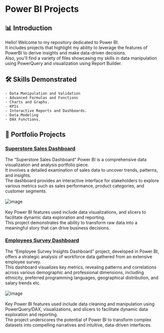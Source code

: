 # Power BI Projects

## 📊 Introduction

Hello! Welcome to my repository dedicated to Power BI. <br>
It includes projects that highlight my ability to leverage the features of PowerBI to derive insights and make data-driven decisions. <br>
Also, you'll find a variety of files showcasing my skills in data manipulation using PowerQuery and visualization using Report Builder. <br>

## 🛠 Skills Demonstrated

    - Data Manipulation and Validation
    - Advanced Formulas and Functions
    - Charts and Graphs.
    - KPIs
    - Interactive Reports and Dashboards.
    - Data Modeling
    - DAX Functions.

## 📁 Portfolio Projects

### [**Superstore Sales Dashboard**](https://github.com/din3shn/DA_Portfolio_Proj/blob/main/Power%20BI/Superstore)

The “Superstore Sales Dashboard” Power BI is a comprehensive data visualization and analysis portfolio piece. <br> It involves a detailed examination of sales data to uncover trends, patterns, and insights.<br> The dashboard provides an interactive interface for stakeholders to explore various metrics such as sales performance, product categories, and customer segments.<br><br>
![image](https://github.com/din3shn/DA_Portfolio_Proj/assets/160537914/c86cfa75-266f-41c2-898d-7dea8bd2aaf4)
<br><br>
Key Power BI features used include data visualizations, and slicers to facilitate dynamic data exploration and reporting.<br> This project demonstrates the ability to transform raw data into a meaningful story that can drive business decisions.

### [**Employees Survey Dashboard**](https://github.com/din3shn/DA_Portfolio_Proj/blob/main/Power%20BI/EMP_Survey)

The “Employee Survey Insights Dashboard” project, developed in Power BI, offers a strategic analysis of workforce data gathered from an extensive employee survey. <br> This dashboard visualizes key metrics, revealing patterns and correlations across various demographic and professional dimensions, including ethnicity, preferred programming languages, geographical distribution, and salary trends etc.<br><br>
![image](https://github.com/din3shn/DA_Portfolio_Proj/assets/160537914/f01b5a97-b9f5-43ea-86cd-0faf5599f284)
<br><br>
Key Power BI features used include data cleaning and manipulation using PowerQuery/DAX, visualizations, and slicers to facilitate dynamic data exploration and reporting.<br>
The project underscores the potential of Power BI to transform complex datasets into compelling narratives and intuitive, data-driven interfaces.
